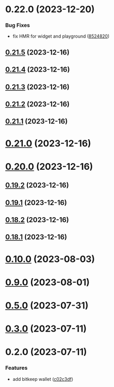 # 0.22.0 (2023-12-20)


### Bug Fixes

* fix HMR for widget and playground ([8524820](https://github.com/yeager-eren/rango-client/commit/8524820f10cf0b8921f3db0c4f620ff98daa4103))



## [0.21.5](https://github.com/yeager-eren/rango-client/compare/provider-bitget@0.21.4...provider-bitget@0.21.5) (2023-12-16)



## [0.21.4](https://github.com/yeager-eren/rango-client/compare/provider-bitget@0.21.3...provider-bitget@0.21.4) (2023-12-16)



## [0.21.3](https://github.com/yeager-eren/rango-client/compare/provider-bitget@0.21.2...provider-bitget@0.21.3) (2023-12-16)



## [0.21.2](https://github.com/yeager-eren/rango-client/compare/provider-bitget@0.21.1...provider-bitget@0.21.2) (2023-12-16)



## [0.21.1](https://github.com/yeager-eren/rango-client/compare/provider-bitget@0.21.0...provider-bitget@0.21.1) (2023-12-16)



# [0.21.0](https://github.com/yeager-eren/rango-client/compare/provider-bitget@0.20.0...provider-bitget@0.21.0) (2023-12-16)



# [0.20.0](https://github.com/yeager-eren/rango-client/compare/provider-bitget@0.19.2...provider-bitget@0.20.0) (2023-12-16)



## [0.19.2](https://github.com/yeager-eren/rango-client/compare/provider-bitget@0.19.1...provider-bitget@0.19.2) (2023-12-16)



## [0.19.1](https://github.com/yeager-eren/rango-client/compare/provider-bitget@0.18.2...provider-bitget@0.19.1) (2023-12-16)



## [0.18.2](https://github.com/yeager-eren/rango-client/compare/provider-bitget@0.18.1-next.69...provider-bitget@0.18.2) (2023-12-16)



## [0.18.1](https://github.com/yeager-eren/rango-client/compare/provider-bitget@0.19.0...provider-bitget@0.18.1) (2023-12-16)



# [0.10.0](https://github.com/rango-exchange/rango-client/compare/provider-bitkeep@0.9.0...provider-bitkeep@0.10.0) (2023-08-03)



# [0.9.0](https://github.com/rango-exchange/rango-client/compare/provider-bitkeep@0.8.0...provider-bitkeep@0.9.0) (2023-08-01)



# [0.5.0](https://github.com/rango-exchange/rango-client/compare/provider-bitkeep@0.4.0...provider-bitkeep@0.5.0) (2023-07-31)



# [0.3.0](https://github.com/rango-exchange/rango-client/compare/provider-bitkeep@0.2.0...provider-bitkeep@0.3.0) (2023-07-11)



# 0.2.0 (2023-07-11)


### Features

* add bitkeep wallet ([c02c3df](https://github.com/rango-exchange/rango-client/commit/c02c3dfd236070295eada74aeb97514f8dacd0ed))



